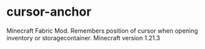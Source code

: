 # cursor-anchor
Minecraft Fabric Mod. Remembers position of cursor when opening inventory or storagecontainer.
Minecraft version 1.21.3
